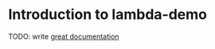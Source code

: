 # Introduction to lambda-demo

TODO: write [great documentation](http://jacobian.org/writing/what-to-write/)
